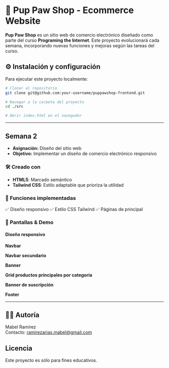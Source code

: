 # 🐾 Pup Paw Shop - Ecommerce Website

**Pup Paw Shop** es un sitio web de comercio electrónico diseñado como parte del curso **Programing the Internet**. Este proyecto evolucionará cada semana, incorporando nuevas funciones y mejoras según las tareas del curso.

## ⚙️ Instalación y configuración
Para ejecutar este proyecto localmente:

```bash
# Clonar el repositorio
git clone git@github.com:your-username/puppawshop-frontend.git

# Navegar a la carpeta del proyecto
cd ./src

# Abrir index.html en el navegador
```


---

## Semana 2
- **Asignación:** Diseño del sitio web
- **Objetivo:** Implementar un diseño de comercio electrónico responsivo

### 🛠️ Creado con
- **HTML5**: Marcado semántico
- **Tailwind CSS**: Estilo adaptable que prioriza la utilidad

### 📌 Funciones implementadas
✅ Diseño responsivo
✅ Estilo CSS Tailwind
✅ Páginas de principal

### 📸 Pantallas & Demo

#### Diseño responsivo

**Navbar**

**Navbar secundario**

**Banner**

**Grid productos principales por categoría**

**Banner de suscripción**

**Footer**

---

## 👩‍💻 Autoría
Mabel Ramírez \
Contacto: ramirezarias.mabel@gmail.com

## Licencia
Este proyecto es sólo para fines educativos.
